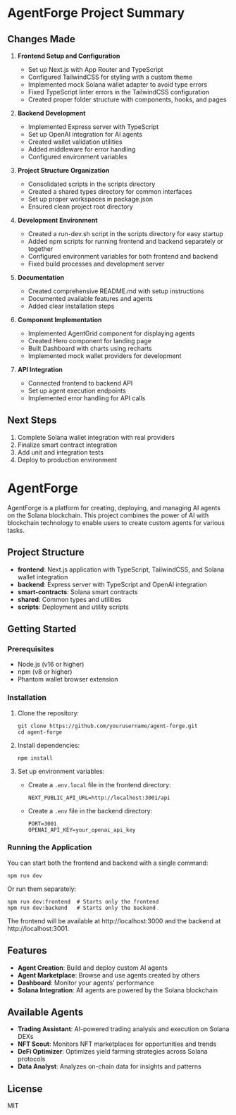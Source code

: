 # AgentForge Project Summary

## Changes Made

1. **Frontend Setup and Configuration**
   - Set up Next.js with App Router and TypeScript
   - Configured TailwindCSS for styling with a custom theme
   - Implemented mock Solana wallet adapter to avoid type errors
   - Fixed TypeScript linter errors in the TailwindCSS configuration
   - Created proper folder structure with components, hooks, and pages

2. **Backend Development**
   - Implemented Express server with TypeScript
   - Set up OpenAI integration for AI agents
   - Created wallet validation utilities
   - Added middleware for error handling
   - Configured environment variables

3. **Project Structure Organization**
   - Consolidated scripts in the scripts directory
   - Created a shared types directory for common interfaces
   - Set up proper workspaces in package.json
   - Ensured clean project root directory

4. **Development Environment**
   - Created a run-dev.sh script in the scripts directory for easy startup
   - Added npm scripts for running frontend and backend separately or together
   - Configured environment variables for both frontend and backend
   - Fixed build processes and development server

5. **Documentation**
   - Created comprehensive README.md with setup instructions
   - Documented available features and agents
   - Added clear installation steps

6. **Component Implementation**
   - Implemented AgentGrid component for displaying agents
   - Created Hero component for landing page
   - Built Dashboard with charts using recharts
   - Implemented mock wallet providers for development

7. **API Integration**
   - Connected frontend to backend API
   - Set up agent execution endpoints
   - Implemented error handling for API calls

## Next Steps

1. Complete Solana wallet integration with real providers
2. Finalize smart contract integration
3. Add unit and integration tests
4. Deploy to production environment

# AgentForge

AgentForge is a platform for creating, deploying, and managing AI agents on the Solana blockchain. This project combines the power of AI with blockchain technology to enable users to create custom agents for various tasks.

## Project Structure

- **frontend**: Next.js application with TypeScript, TailwindCSS, and Solana wallet integration
- **backend**: Express server with TypeScript and OpenAI integration
- **smart-contracts**: Solana smart contracts
- **shared**: Common types and utilities
- **scripts**: Deployment and utility scripts

## Getting Started

### Prerequisites

- Node.js (v16 or higher)
- npm (v8 or higher)
- Phantom wallet browser extension

### Installation

1. Clone the repository:
   ```
   git clone https://github.com/yourusername/agent-forge.git
   cd agent-forge
   ```

2. Install dependencies:
   ```
   npm install
   ```

3. Set up environment variables:
   - Create a `.env.local` file in the frontend directory:
     ```
     NEXT_PUBLIC_API_URL=http://localhost:3001/api
     ```
   - Create a `.env` file in the backend directory:
     ```
     PORT=3001
     OPENAI_API_KEY=your_openai_api_key
     ```

### Running the Application

You can start both the frontend and backend with a single command:

```
npm run dev
```

Or run them separately:

```
npm run dev:frontend  # Starts only the frontend
npm run dev:backend   # Starts only the backend
```

The frontend will be available at http://localhost:3000 and the backend at http://localhost:3001.

## Features

- **Agent Creation**: Build and deploy custom AI agents
- **Agent Marketplace**: Browse and use agents created by others
- **Dashboard**: Monitor your agents' performance
- **Solana Integration**: All agents are powered by the Solana blockchain

## Available Agents

- **Trading Assistant**: AI-powered trading analysis and execution on Solana DEXs
- **NFT Scout**: Monitors NFT marketplaces for opportunities and trends
- **DeFi Optimizer**: Optimizes yield farming strategies across Solana protocols
- **Data Analyst**: Analyzes on-chain data for insights and patterns

## License

MIT 